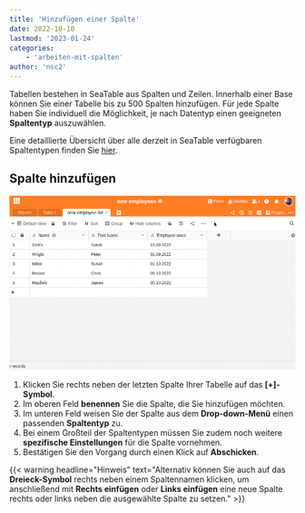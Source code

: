 ```yaml
---
title: 'Hinzufügen einer Spalte'
date: 2022-10-10
lastmod: '2023-01-24'
categories:
    - 'arbeiten-mit-spalten'
author: 'nsc2'
---
```


Tabellen bestehen in SeaTable aus Spalten und Zeilen. Innerhalb einer Base können Sie einer Tabelle bis zu 500 Spalten hinzufügen. Für jede Spalte haben Sie individuell die Möglichkeit, je nach Datentyp einen geeigneten **Spaltentyp** auszuwählen.

Eine detaillierte Übersicht über alle derzeit in SeaTable verfügbaren Spaltentypen finden Sie [hier](https://seatable.io/docs/spalten/uebersicht-alle-spaltentypen/).

## Spalte hinzufügen

![Hinzufügen einer Spalte](images/how-to-add-a-coloumn.gif)

1. Klicken Sie rechts neben der letzten Spalte Ihrer Tabelle auf das **\[+\]-Symbol**.
2. Im oberen Feld **benennen** Sie die Spalte, die Sie hinzufügen möchten.
3. Im unteren Feld weisen Sie der Spalte aus dem **Drop-down-Menü** einen passenden **Spaltentyp** zu.
4. Bei einem Großteil der Spaltentypen müssen Sie zudem noch weitere **spezifische Einstellungen** für die Spalte vornehmen.
5. Bestätigen Sie den Vorgang durch einen Klick auf **Abschicken**.

{{< warning headline="Hinweis" text="Alternativ können Sie auch auf das **Dreieck-Symbol** rechts neben einem Spaltennamen klicken, um anschließend mit **Rechts einfügen** oder **Links einfügen** eine neue Spalte rechts oder links neben die ausgewählte Spalte zu setzen." >}}
